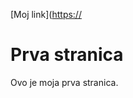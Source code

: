 [Moj link]([https://](https://www.youtube.com/watch?v=8jzxt88FFGk)
# Prva stranica
Ovo je moja prva stranica.

